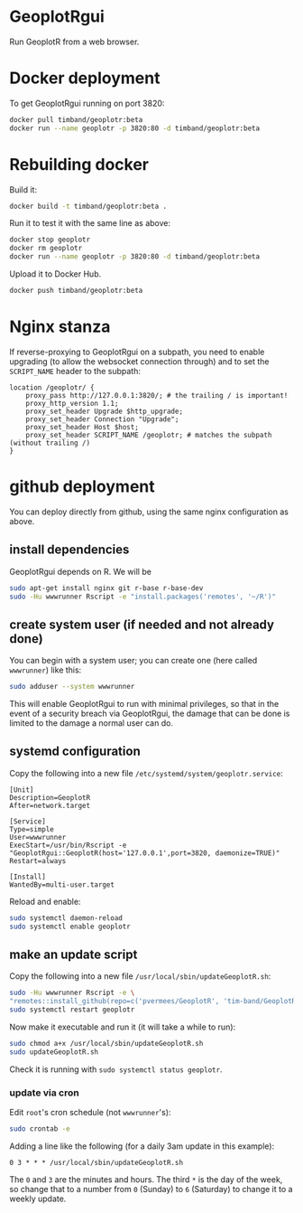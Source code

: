 # GeoplotRgui

Run GeoplotR from a web browser.

# Docker deployment

To get GeoplotRgui running on port 3820:

```sh
docker pull timband/geoplotr:beta
docker run --name geoplotr -p 3820:80 -d timband/geoplotr:beta
```

# Rebuilding docker

Build it:

```sh
docker build -t timband/geoplotr:beta .
```

Run it to test it with the same line as above:

```sh
docker stop geoplotr
docker rm geoplotr
docker run --name geoplotr -p 3820:80 -d timband/geoplotr:beta
```

Upload it to Docker Hub.

```sh
docker push timband/geoplotr:beta
```

# Nginx stanza

If reverse-proxying to GeoplotRgui on a subpath, you need to
enable upgrading (to allow the websocket connection through)
and to set the `SCRIPT_NAME` header to the subpath:

```
location /geoplotr/ {
    proxy_pass http://127.0.0.1:3820/; # the trailing / is important!
    proxy_http_version 1.1;
    proxy_set_header Upgrade $http_upgrade;
    proxy_set_header Connection "Upgrade";
    proxy_set_header Host $host;
    proxy_set_header SCRIPT_NAME /geoplotr; # matches the subpath (without trailing /)
}
```

# github deployment

You can deploy directly from github, using the same nginx configuration
as above.

## install dependencies

GeoplotRgui depends on R. We will be 

```sh
sudo apt-get install nginx git r-base r-base-dev
sudo -Hu wwwrunner Rscript -e "install.packages('remotes', '~/R')"
```

## create system user (if needed and not already done)

You can begin with a system user; you can create one (here called
`wwwrunner`) like this:

```sh
sudo adduser --system wwwrunner
```

This will enable GeoplotRgui to run with minimal privileges, so that in the
event of a security breach via GeoplotRgui, the damage that can be done is
limited to the damage a normal user can do.

## systemd configuration

Copy the following into a new file `/etc/systemd/system/geoplotr.service`:

```
[Unit]
Description=GeoplotR
After=network.target

[Service]
Type=simple
User=wwwrunner
ExecStart=/usr/bin/Rscript -e "GeoplotRgui::GeoplotR(host='127.0.0.1',port=3820, daemonize=TRUE)"
Restart=always

[Install]
WantedBy=multi-user.target
```

Reload and enable:

```sh
sudo systemctl daemon-reload
sudo systemctl enable geoplotr
```

## make an update script

Copy the following into a new file `/usr/local/sbin/updateGeoplotR.sh`:

```sh
sudo -Hu wwwrunner Rscript -e \
"remotes::install_github(repo=c('pvermees/GeoplotR', 'tim-band/GeoplotRgui'),force=TRUE,lib='~/R')"
sudo systemctl restart geoplotr
```

Now make it executable and run it (it will take a while to run):

```sh
sudo chmod a+x /usr/local/sbin/updateGeoplotR.sh
sudo updateGeoplotR.sh
```

Check it is running with `sudo systemctl status geoplotr`.

### update via cron

Edit `root`'s cron schedule (not `wwwrunner`'s):

```sh
sudo crontab -e
```

Adding a line like the following (for a daily 3am update in this example):

```
0 3 * * * /usr/local/sbin/updateGeoplotR.sh
```

The `0` and `3` are the minutes and hours. The third `*` is the day of
the week, so change that to a number from `0` (Sunday) to `6`
(Saturday) to change it to a weekly update.
